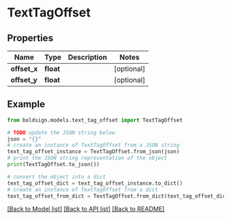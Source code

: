 # TextTagOffset


## Properties

Name | Type | Description | Notes
------------ | ------------- | ------------- | -------------
**offset_x** | **float** |  | [optional] 
**offset_y** | **float** |  | [optional] 

## Example

```python
from boldsign.models.text_tag_offset import TextTagOffset

# TODO update the JSON string below
json = "{}"
# create an instance of TextTagOffset from a JSON string
text_tag_offset_instance = TextTagOffset.from_json(json)
# print the JSON string representation of the object
print(TextTagOffset.to_json())

# convert the object into a dict
text_tag_offset_dict = text_tag_offset_instance.to_dict()
# create an instance of TextTagOffset from a dict
text_tag_offset_from_dict = TextTagOffset.from_dict(text_tag_offset_dict)
```
[[Back to Model list]](../README.md#documentation-for-models) [[Back to API list]](../README.md#documentation-for-api-endpoints) [[Back to README]](../README.md)


